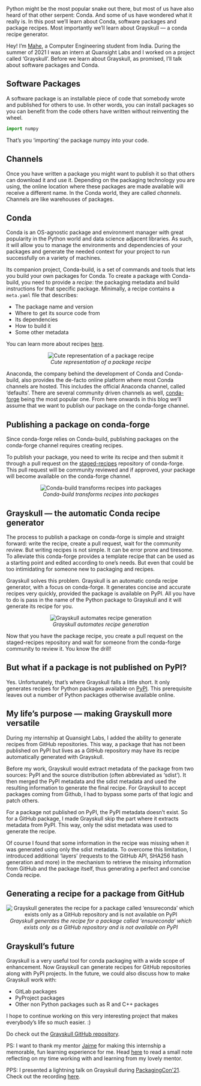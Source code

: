 <!--
.. title: On Software Packages, Conda and Recipes
.. slug: conda-recipe-grayskull
.. date: 2021-12-08 10:00:00 UTC+00:00
.. author: Mahe Iram Khan
.. tags: Conda, conda-forge, recipes, Grayskull, packaging, Python
.. category:
.. link:
.. description:
.. type: text
.. previewimage: /images/2021/12/grayskull.jpg
-->

Python might be the most popular snake out there, but most of us have also heard of that other serpent: Conda. And some of us have wondered what it really is. In this post we’ll learn about Conda, software packages and package recipes. Most importantly we’ll learn about Grayskull — a conda recipe generator.

<!-- TEASER_END -->

Hey! I’m [Mahe](https://twitter.com/IramMahe), a Computer Engineering student from India.
During the summer of 2021 I was an intern at Quansight Labs and I worked on a project called ‘Grayskull’.
Before we learn about Grayskull, as promised, I’ll talk about software packages and Conda.

## Software Packages
A software package is an installable piece of code that somebody wrote and published for others to use. In other words, you can install packages so you can benefit from the code others have written without reinventing the wheel.

```python
import numpy
```

That’s you ‘importing’ the package numpy into your code.

## Channels
Once you have written a package you might want to publish it so that others can download it and use it. Depending on the packaging technology you are using, the online location where these packages are made available will receive a different name. In the Conda world, they are called _channels_.
Channels are like warehouses of packages.

## Conda
Conda is an OS-agnostic package and environment manager with great popularity in the Python world and data science adjacent libraries. As such, it will allow you to manage the environments and dependencies of your packages and generate the needed context for your project to run successfully on a variety of machines.

Its companion project, Conda-build, is a set of commands and tools that lets you build your own packages for Conda. To create a package with Conda-build, you need to provide a _recipe_: the packaging metadata and build instructions for that specific package. Minimally, a recipe contains a `meta.yaml` file that describes:

- The package name and version
- Where to get its source code from
- Its dependencies
- How to build it
- Some other metadata

You can learn more about recipes [here](https://docs.conda.io/projects/conda-build/en/latest/resources/define-metadata.html#meta-yaml).

<p align="center">
    <img
     alt="Cute representation of a package recipe"
     src="/images/2021/12/recipe_animation.png" />
    <br />
    <i>Cute representation of a package recipe</i>
</p>


Anaconda, the company behind the development of Conda and Conda-build, also provides the de-facto online platform where most Conda channels are hosted. This includes the official Anaconda channel, called ‘defaults’. There are several community driven channels as well, [conda-forge](https://conda-forge.org) being the most popular one.
From here onwards in this blog we’ll assume that we want to publish our package on the conda-forge channel.

## Publishing a package on conda-forge
Since conda-forge relies on Conda-build, publishing packages on the conda-forge channel requires creating recipes.

To publish your package, you need to write its recipe and then submit it through a pull request on the [staged-recipes](https://github.com/conda-forge/staged-recipes) repository of conda-forge. This pull request will be community reviewed and if approved, your package will become available on the conda-forge channel.

<p align="center">
    <img
     alt="Conda-build transforms recipes into packages"
     src="/images/2021/12/conda-build.png">
    <i><br>Conda-build transforms recipes into packages</i>
</p>

## Grayskull — the automatic Conda recipe generator
The process to publish a package on conda-forge is simple and straight forward: write the recipe, create a pull request, wait for the community review. But writing recipes is not simple. It can be error prone and tiresome.
To alleviate this conda-forge provides a template recipe that can be used as a starting point and edited according to one’s needs. But even that could be too intimidating for someone new to packaging and recipes.

Grayskull solves this problem. Grayskull is an automatic conda recipe generator, with a focus on conda-forge. It generates concise and accurate recipes very quickly, provided the package is available on PyPI.
All you have to do is pass in the name of the Python package to Grayskull and it will generate its recipe for you.

<p align="center">
    <img
     alt="Grayskull automates recipe generation"
     src="/images/2021/12/package_name.png">
    <i><br>Grayskull automates recipe generation</i>
</p>

Now that you have the package recipe, you create a pull request on the staged-recipes repository and wait for someone from the conda-forge community to review it. You know the drill!

## But what if a package is not published on PyPI?
Yes. Unfortunately, that’s where Grayskull falls a little short. It only generates recipes for Python packages available on [PyPI](https://pypi.org/). This prerequisite leaves out a number of Python packages otherwise available online.

## My life’s purpose — making Grayskull more versatile
During my internship at Quansight Labs, I added the ability to generate recipes from GitHub repositories.
This way, a package that has not been published on PyPI but lives as a GitHub repository may have its recipe automatically generated with Grayskull.

Before my work, Grayskull would extract metadata of the package from two sources: PyPI and the source distribution (often abbreviated as ‘sdist’). It then merged the PyPI metadata and the sdist metadata and used the resulting information to generate the final recipe.
For Grayskull to accept packages coming from Github, I had to bypass some parts of that logic and patch others.

For a package not published on PyPI, the PyPI metadata doesn’t exist. So for a GitHub package, I made Grayskull skip the part where it extracts metadata from PyPI. This way, only the sdist metadata was used to generate the recipe.

Of course I found that some information in the recipe was missing when it was generated using only the sdist metadata. To overcome this limitation, I introduced additional ‘layers’ (requests to the GitHub API, SHA256 hash generation and more) in the mechanism to retrieve the missing information from GitHub and the package itself, thus generating a perfect and concise Conda recipe.

## Generating a recipe for a package from GitHub
<p align="center">
    <img
     alt="Grayskull generates the recipe for a package called ‘ensureconda’ which exists only as a GitHub repository and is not available on PyPI"
     src="/images/2021/12/ensureconda.gif">
    <i><br>Grayskull generates the recipe for a package called ‘ensureconda’ which exists only as a GitHub repository and is not available on PyPI</i>
</p>

## Grayskull’s future
Grayskull is a very useful tool for conda packaging with a wide scope of enhancement.
Now Grayskull can generate recipes for GitHub repositories along with PyPI projects. In the future, we could also discuss how to make Grayskull work with:

- GitLab packages
- PyProject packages
- Other non Python packages such as R and C++ packages

I hope to continue working on this very interesting project that makes everybody’s life so much easier. :)

Do check out the [Grayskull GitHub repository](https://github.com/conda-incubator/grayskull).

PS: I want to thank my mentor [Jaime](https://twitter.com/jaime_rgp) for making this internship a memorable, fun learning experience for me. Head [here](https://maheiram.medium.com/my-godsent-god-lookalike-mentor-ee05b78c475b) to read a small note reflecting on my time working with and learning from my lovely mentor.

PPS: I presented a lightning talk on Grayskull during [PackagingCon'21](https://packaging-con.org/). Check out the recording [here](https://youtu.be/BpRef4U-4sI?t=942).